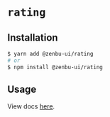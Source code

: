 # `rating`

## Installation

```sh
$ yarn add @zenbu-ui/rating
# or
$ npm install @zenbu-ui/rating
```

## Usage

View docs [here](https://zenbu-ui.com/docs/components/rating).
